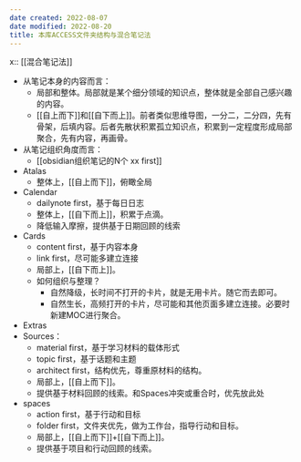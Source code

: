 ```yaml
---
date created: 2022-08-07
date modified: 2022-08-20
title: 本库ACCESS文件夹结构与混合笔记法
---
```


x:: [[混合笔记法]]

- 从笔记本身的内容而言：
	- 局部和整体。局部就是某个细分领域的知识点，整体就是全部自己感兴趣的内容。
	- [[自上而下]]和[[自下而上]]。前者类似思维导图，一分二，二分四，先有骨架，后填内容。后者先散状积累孤立知识点，积累到一定程度形成局部聚合，先有内容，再画骨。
- 从笔记组织角度而言：
	- [[obsidian组织笔记的N个 xx first]]
- Atalas
	- 整体上，[[自上而下]]，俯瞰全局
- Calendar
	- dailynote first，基于每日日志
	- 整体上，[[自下而上]]，积累于点滴。
	- 降低输入摩擦，提供基于日期回顾的线索
- Cards
	- content first，基于内容本身
	- link first，尽可能多建立连接
	- 局部上，[[自下而上]]。
	- 如何组织与整理？
		- 自然降级，长时间不打开的卡片，就是无用卡片。随它而去即可。
		- 自然生长，高频打开的卡片，尽可能和其他页面多建立连接。必要时新建MOC进行聚合。
- Extras
- Sources：
	- material first，基于学习材料的载体形式
	- topic first，基于话题和主题
	- architect first，结构优先，尊重原材料的结构。
	- 局部上，[[自上而下]]。
	- 提供基于材料回顾的线索。和Spaces冲突或重合时，优先放此处
- spaces
	- action first，基于行动和目标
	- folder first，文件夹优先，做为工作台，指导行动和目标。
	- 局部上，[[自上而下]]+[[自下而上]]。
	- 提供基于项目和行动回顾的线索。
